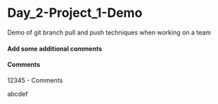 # Day_2-Project_1-Demo
Demo of git branch pull and push techniques when working on a team

#### Add some additional comments

#### Comments
12345 - Comments

abcdef

